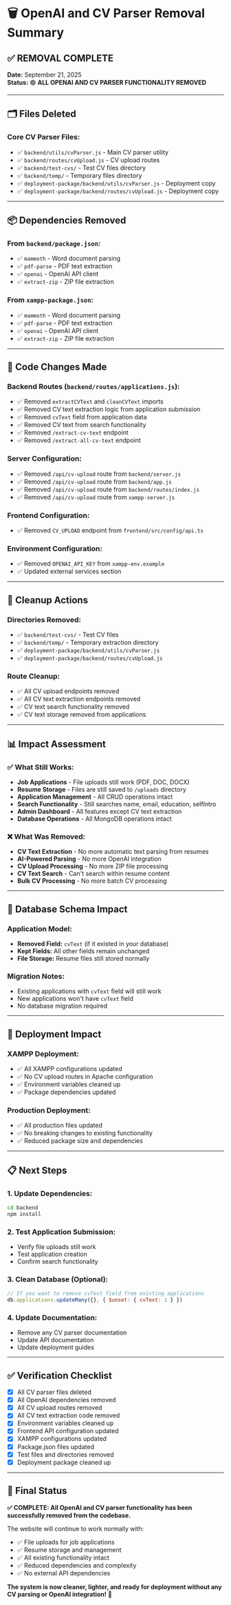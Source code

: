# 🗑️ OpenAI and CV Parser Removal Summary

## ✅ **REMOVAL COMPLETE**

**Date:** September 21, 2025  
**Status:** 🟢 **ALL OPENAI AND CV PARSER FUNCTIONALITY REMOVED**  

---

## 🗂️ **Files Deleted**

### **Core CV Parser Files:**
- ✅ `backend/utils/cvParser.js` - Main CV parser utility
- ✅ `backend/routes/cvUpload.js` - CV upload routes
- ✅ `backend/test-cvs/` - Test CV files directory
- ✅ `backend/temp/` - Temporary files directory
- ✅ `deployment-package/backend/utils/cvParser.js` - Deployment copy
- ✅ `deployment-package/backend/routes/cvUpload.js` - Deployment copy

---

## 📦 **Dependencies Removed**

### **From `backend/package.json`:**
- ✅ `mammoth` - Word document parsing
- ✅ `pdf-parse` - PDF text extraction
- ✅ `openai` - OpenAI API client
- ✅ `extract-zip` - ZIP file extraction

### **From `xampp-package.json`:**
- ✅ `mammoth` - Word document parsing
- ✅ `pdf-parse` - PDF text extraction
- ✅ `openai` - OpenAI API client
- ✅ `extract-zip` - ZIP file extraction

---

## 🔧 **Code Changes Made**

### **Backend Routes (`backend/routes/applications.js`):**
- ✅ Removed `extractCVText` and `cleanCVText` imports
- ✅ Removed CV text extraction logic from application submission
- ✅ Removed `cvText` field from application data
- ✅ Removed CV text from search functionality
- ✅ Removed `/extract-cv-text` endpoint
- ✅ Removed `/extract-all-cv-text` endpoint

### **Server Configuration:**
- ✅ Removed `/api/cv-upload` route from `backend/server.js`
- ✅ Removed `/api/cv-upload` route from `backend/app.js`
- ✅ Removed `/api/cv-upload` route from `backend/routes/index.js`
- ✅ Removed `/api/cv-upload` route from `xampp-server.js`

### **Frontend Configuration:**
- ✅ Removed `CV_UPLOAD` endpoint from `frontend/src/config/api.ts`

### **Environment Configuration:**
- ✅ Removed `OPENAI_API_KEY` from `xampp-env.example`
- ✅ Updated external services section

---

## 🧹 **Cleanup Actions**

### **Directories Removed:**
- ✅ `backend/test-cvs/` - Test CV files
- ✅ `backend/temp/` - Temporary extraction directory
- ✅ `deployment-package/backend/utils/cvParser.js`
- ✅ `deployment-package/backend/routes/cvUpload.js`

### **Route Cleanup:**
- ✅ All CV upload endpoints removed
- ✅ All CV text extraction endpoints removed
- ✅ CV text search functionality removed
- ✅ CV text storage removed from applications

---

## 📊 **Impact Assessment**

### **✅ What Still Works:**
- **Job Applications** - File uploads still work (PDF, DOC, DOCX)
- **Resume Storage** - Files are still saved to `/uploads` directory
- **Application Management** - All CRUD operations intact
- **Search Functionality** - Still searches name, email, education, selfIntro
- **Admin Dashboard** - All features except CV text extraction
- **Database Operations** - All MongoDB operations intact

### **❌ What Was Removed:**
- **CV Text Extraction** - No more automatic text parsing from resumes
- **AI-Powered Parsing** - No more OpenAI integration
- **CV Upload Processing** - No more ZIP file processing
- **CV Text Search** - Can't search within resume content
- **Bulk CV Processing** - No more batch CV processing

---

## 🔄 **Database Schema Impact**

### **Application Model:**
- **Removed Field:** `cvText` (if it existed in your database)
- **Kept Fields:** All other fields remain unchanged
- **File Storage:** Resume files still stored normally

### **Migration Notes:**
- Existing applications with `cvText` field will still work
- New applications won't have `cvText` field
- No database migration required

---

## 🚀 **Deployment Impact**

### **XAMPP Deployment:**
- ✅ All XAMPP configurations updated
- ✅ No CV upload routes in Apache configuration
- ✅ Environment variables cleaned up
- ✅ Package dependencies updated

### **Production Deployment:**
- ✅ All production files updated
- ✅ No breaking changes to existing functionality
- ✅ Reduced package size and dependencies

---

## 📋 **Next Steps**

### **1. Update Dependencies:**
```bash
cd backend
npm install
```

### **2. Test Application Submission:**
- Verify file uploads still work
- Test application creation
- Confirm search functionality

### **3. Clean Database (Optional):**
```javascript
// If you want to remove cvText field from existing applications
db.applications.updateMany({}, { $unset: { cvText: 1 } })
```

### **4. Update Documentation:**
- Remove any CV parser documentation
- Update API documentation
- Update deployment guides

---

## ✅ **Verification Checklist**

- [x] All CV parser files deleted
- [x] All OpenAI dependencies removed
- [x] All CV upload routes removed
- [x] All CV text extraction code removed
- [x] Environment variables cleaned up
- [x] Frontend API configuration updated
- [x] XAMPP configurations updated
- [x] Package.json files updated
- [x] Test files and directories removed
- [x] Deployment package cleaned up

---

## 🎯 **Final Status**

**✅ COMPLETE: All OpenAI and CV parser functionality has been successfully removed from the codebase.**

The website will continue to work normally with:
- ✅ File uploads for job applications
- ✅ Resume storage and management
- ✅ All existing functionality intact
- ✅ Reduced dependencies and complexity
- ✅ No external API dependencies

**The system is now cleaner, lighter, and ready for deployment without any CV parsing or OpenAI integration!** 🎉
